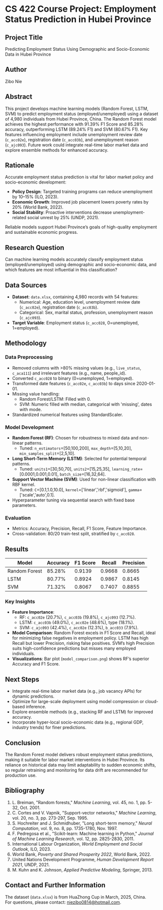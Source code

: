 # CS 422 Course Project: Employment Status Prediction in Hubei Province

## Project Title
Predicting Employment Status Using Demographic and Socio-Economic Data in Hubei Province

## Author
Zibo Nie

## Abstract
This project develops machine learning models (Random Forest, LSTM, SVM) to predict employment status (employed/unemployed) using a dataset of 4,980 individuals from Hubei Province, China. The Random Forest model achieves the highest performance with 91.39% F1 Score and 85.28% accuracy, outperforming LSTM (89.24% F1) and SVM (80.67% F1). Key features influencing employment include unemployment review date (`c_acc02e`), registration date (`c_acc03b`), and unemployment reason (`c_ajc093`). Future work could integrate real-time labor market data and explore ensemble methods for enhanced accuracy.

## Rationale
Accurate employment status prediction is vital for labor market policy and socio-economic development:  

- **Policy Design**: Targeted training programs can reduce unemployment by 10–15% (ILO, 2023).  
- **Economic Growth**: Improved job placement lowers poverty rates by 20% (World Bank, 2022).  
- **Social Stability**: Proactive interventions decrease unemployment-related social unrest by 25% (UNDP, 2021).  

Reliable models support Hubei Province’s goals of high-quality employment and sustainable economic progress.

## Research Question
Can machine learning models accurately classify employment status (employed/unemployed) using demographic and socio-economic data, and which features are most influential in this classification?

## Data Sources
- **Dataset**: `data.xlsx`, containing 4,980 records with 54 features:  
  - Numerical: Age, education level, unemployment review date (`c_acc02e`), registration date (`c_acc03b`).  
  - Categorical: Sex, marital status, profession, unemployment reason (`c_ajc093`).  
- **Target Variable**: Employment status (`c_acc028`, 0=unemployed, 1=employed).

## Methodology

### Data Preprocessing
- Removed columns with >80% missing values (e.g., `live_status`, `c_aca111`) and irrelevant features (e.g., name, people_id).  
- Converted `c_acc028` to binary (0=unemployed, 1=employed).  
- Transformed date features (`c_acc02e`, `c_acc03b`) to days since 2020-01-01.  
- Missing value handling:  
  - Random Forest/LSTM: Filled with 0.  
  - SVM: Numeric filled with median, categorical with 'missing', dates with mode.  
- Standardized numerical features using StandardScaler.

### Model Development
- **Random Forest (RF)**: Chosen for robustness to mixed data and non-linear patterns.  
  - Tuned: `n_estimators`=[50,100,200], `max_depth`=[5,10,20], `min_samples_split`=[2,5,10].  
- **Long Short-Term Memory (LSTM)**: Selected for potential temporal patterns.  
  - Tuned: `units1`=[30,50,70], `units2`=[15,25,35], `learning_rate`=[0.0001,0.001,0.01], `batch_size`=[16,32,64].  
- **Support Vector Machine (SVM)**: Used for non-linear classification with RBF kernel.  
  - Tuned: `C`=[0.1,1.0,10.0], `kernel`=['linear','rbf','sigmoid'], `gamma`=['scale','auto',0.1].  
- Hyperparameter tuning via sequential search with fixed base parameters.

### Evaluation
- Metrics: Accuracy, Precision, Recall, F1 Score, Feature Importance.  
- Cross-validation: 80/20 train-test split, stratified by `c_acc028`.

## Results

| Model         | Accuracy | F1 Score | Recall | Precision |
|---------------|----------|----------|--------|-----------|
| Random Forest | 85.28%   | 0.9139   | 0.9668 | 0.8665    |
| LSTM          | 80.77%   | 0.8924   | 0.9867 | 0.8145    |
| SVM           | 71.32%   | 0.8067   | 0.7407 | 0.8855    |

### Key Insights
- **Feature Importance**:  
  - RF: `c_acc02e` (20.7%), `c_acc03b` (19.8%), `c_ajc093` (12.7%).  
  - LSTM: `c_acc03b` (49.0%), `c_acc02e` (48.6%), type (18.1%).  
  - SVM: `c_ajc093` (42.4%), `c_acc02e` (12.3%), `b_acc033` (7.9%).  
- **Model Comparison**: Random Forest excels in F1 Score and Recall, ideal for minimizing false negatives in employment policy. LSTM has high Recall but lower Precision, risking false positives. SVM’s high Precision suits high-confidence predictions but misses many employed individuals.  
- **Visualizations**: Bar plot (`model_comparison.png`) shows RF’s superior Accuracy and F1 Score.

## Next Steps
- Integrate real-time labor market data (e.g., job vacancy APIs) for dynamic predictions.  
- Optimize for large-scale deployment using model compression or cloud-based inference.  
- Explore ensemble methods (e.g., stacking RF and LSTM) for improved accuracy.  
- Incorporate hyper-local socio-economic data (e.g., regional GDP, industry trends) for finer predictions.

## Conclusion
The Random Forest model delivers robust employment status predictions, making it suitable for labor market interventions in Hubei Province. Its reliance on historical data may limit adaptability to sudden economic shifts, so regular retraining and monitoring for data drift are recommended for production use.

## Bibliography
1. L. Breiman, "Random forests," *Machine Learning*, vol. 45, no. 1, pp. 5-32, Oct. 2001.  
2. C. Cortes and V. Vapnik, "Support-vector networks," *Machine Learning*, vol. 20, no. 3, pp. 273-297, Sep. 1995.  
3. S. Hochreiter and J. Schmidhuber, "Long short-term memory," *Neural Computation*, vol. 9, no. 8, pp. 1735-1780, Nov. 1997.  
4. F. Pedregosa et al., "Scikit-learn: Machine learning in Python," *Journal of Machine Learning Research*, vol. 12, pp. 2825-2830, 2011.  
5. International Labour Organization, *World Employment and Social Outlook*, ILO, 2023.  
6. World Bank, *Poverty and Shared Prosperity 2022*, World Bank, 2022.  
7. United Nations Development Programme, *Human Development Report 2021*, UNDP, 2021.  
8. M. Kuhn and K. Johnson, *Applied Predictive Modeling*, Springer, 2013.

## Contact and Further Information
The dataset (`data.xlsx`) is from HuaZhong Cup in March, 2025, China.  
For questions, please contact: niezibo0814@hotmail.com.

